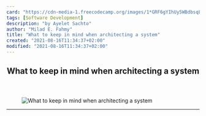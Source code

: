 ```yaml
---
card: "https://cdn-media-1.freecodecamp.org/images/1*GRF6gYIhUy5WBdbsqLWm3A.png"
tags: [Software Development]
description: "by Ayelet Sachto"
author: "Milad E. Fahmy"
title: "What to keep in mind when architecting a system"
created: "2021-08-16T11:34:37+02:00"
modified: "2021-08-16T11:34:37+02:00"
---
```

<div class="site-wrapper">
<main id="site-main" class="site-main outer">
<div class="inner">
<article class="post-full post tag-software-development tag-software-design tag-system-architecture tag-devops tag-technology ">
<header class="post-full-header">
<h1 class="post-full-title">What to keep in mind when architecting a system</h1>
</header>
<figure class="post-full-image">
<picture>
<source media="(max-width: 700px)" sizes="1px" srcset="data:image/gif;base64,R0lGODlhAQABAIAAAAAAAP///yH5BAEAAAAALAAAAAABAAEAAAIBRAA7 1w">
<source media="(min-width: 701px)" sizes="(max-width: 800px) 400px,
(max-width: 1170px) 700px,
1400px" srcset="https://cdn-media-1.freecodecamp.org/images/1*GRF6gYIhUy5WBdbsqLWm3A.png 300w,
https://cdn-media-1.freecodecamp.org/images/1*GRF6gYIhUy5WBdbsqLWm3A.png 600w,
https://cdn-media-1.freecodecamp.org/images/1*GRF6gYIhUy5WBdbsqLWm3A.png 1000w,
https://cdn-media-1.freecodecamp.org/images/1*GRF6gYIhUy5WBdbsqLWm3A.png 2000w">
<img onerror="this.style.display='none'" src="https://cdn-media-1.freecodecamp.org/images/1*GRF6gYIhUy5WBdbsqLWm3A.png" alt="What to keep in mind when architecting a system">
</picture>
</figure>
<section class="post-full-content">
<div class="post-content medium-migrated-article">
</div>
<hr>
</section>
</article>
</div>
</main>
</div>
<!-- Google Tag Manager (noscript) -->
<!-- End Google Tag Manager (noscript) -->
